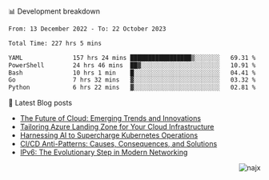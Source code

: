 📊 Development breakdown
<!--START_SECTION:waka-->

```txt
From: 13 December 2022 - To: 22 October 2023

Total Time: 227 hrs 5 mins

YAML              157 hrs 24 mins █████████████████▒░░░░░░░   69.31 %
PowerShell        24 hrs 46 mins  ██▓░░░░░░░░░░░░░░░░░░░░░░   10.91 %
Bash              10 hrs 1 min    █░░░░░░░░░░░░░░░░░░░░░░░░   04.41 %
Go                7 hrs 32 mins   ▓░░░░░░░░░░░░░░░░░░░░░░░░   03.32 %
Python            6 hrs 22 mins   ▓░░░░░░░░░░░░░░░░░░░░░░░░   02.81 %
```

<!--END_SECTION:waka-->

📕 Latest Blog posts

<!-- BLOG-POST-LIST:START -->
- [The Future of Cloud: Emerging Trends and Innovations](https://najx.dev/the-future-of-cloud-emerging-trends-and-innovations/)
- [Tailoring Azure Landing Zone for Your Cloud Infrastructure](https://najx.dev/tailoring-your-azure-landing-zone-for-cloud-infrastructure/)
- [Harnessing AI to Supercharge Kubernetes Operations](https://najx.dev/harnessing-ai-to-supercharge-kubernetes-operations/)
- [CI/CD Anti-Patterns: Causes, Consequences, and Solutions](https://najx.dev/cicd-anti-patterns/)
- [IPv6: The Evolutionary Step in Modern Networking](https://najx.dev/why-ipv6-is-the-future/)
<!-- BLOG-POST-LIST:END -->

<p align="right">
  <img src="https://komarev.com/ghpvc/?username=najx&label=GitHub%20Profile%20Views&color=yellow&style=flat" alt="najx" />
</p align="center">
